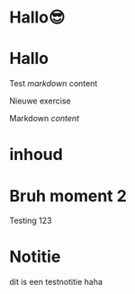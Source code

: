 # Hallo😎
# Hallo
Test *markdown* content

Nieuwe exercise

<ShortExercise id="OTHROgTTEg79ejZY7Ew5" title="test">
  
  Markdown *content*
  
  # inhoud
  
  # Bruh moment 2
  
</ShortExercise>


Testing 123

<Note>

# Notitie

dit is een testnotitie haha

</Note>
